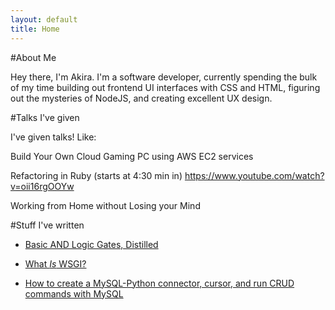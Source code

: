 ```yaml
---
layout: default
title: Home
---
```


#About Me

Hey there, I'm Akira. I'm a software developer, currently spending the bulk of my time building out frontend UI interfaces with CSS and HTML, figuring out the mysteries of NodeJS, and creating excellent UX design.

#Talks I've given

I've given talks! Like:

Build Your Own Cloud Gaming PC using AWS EC2 services

Refactoring in Ruby (starts at 4:30 min in)
https://www.youtube.com/watch?v=oii16rgOOYw

Working from Home without Losing your Mind

#Stuff I've written

- [Basic AND Logic Gates, Distilled](https://medium.com/@akirabrand/basic-and-logic-gates-distilled-c404f18a3d43)

- [What *Is* WSGI?](https://medium.com/@akirabrand/what-is-wsgi-9835bf08ed7b)

- [How to create a MySQL-Python connector, cursor, and run CRUD commands with MySQL](https://medium.com/@akirabrand/internship-day-four-command-line-queries-to-create-mysql-python-connector-cursor-and-run-crud-ce978d2f227f)
